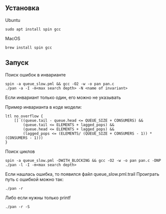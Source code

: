## Установка

Ubuntu
```
sudo apt install spin gcc
```

MacOS
```
brew install spin gcc
```

## Запуск

Поиск ошибок в инварианте
```
spin -a queue_slow.pml && gcc -O2 -w -o pan pan.c
./pan -a -I -m<max search depth> -N <name of invariant>
```

Если инвариант только один, его можно не указывать

Пример инварианта в коде модели:
```
ltl no_overflow {
    [] ((queue.tail - queue.head <= QUEUE_SIZE + CONSUMERS) && 
        (queue.tail <= ELEMENTS + lagged_pops) && 
        (queue.head <= ELEMENTS + lagged_pops) &&
        (lagged_pops <= (ELEMENTS/ (QUEUE_SIZE + CONSUMERS - 1)) * (CONSUMERS - 1)))
}
```

Поиск циклов
```
spin -a queue_slow.pml -DWITH_BLOCKING && gcc -O2 -w -o pan pan.c -DNP
./pan -l -I -m<max search depth>
```

Если нашлась ошибка, то появился файл queue_slow.pml.trail
Проиграть путь с ошибкой можно так:
```
./pan -r
```

Либо если нужны только printf
```
./pan -r -S
```
